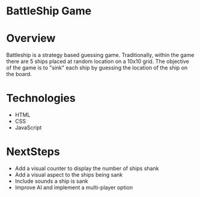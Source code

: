# BattleShip Game

# Overview

Battleship is a strategy based guessing game. Traditionally, within the game there are 5 ships placed at random location on a 10x10 grid. The objective of the game is to "sink" each ship by guessing the location of the ship on the board.

# Technologies

- HTML
- CSS
- JavaScript

# NextSteps

- Add a visual counter to display the number of ships shank
- Add a visual aspect to the ships being sank
- Include sounds a ship is sank
- Improve AI and implement a multi-player option
